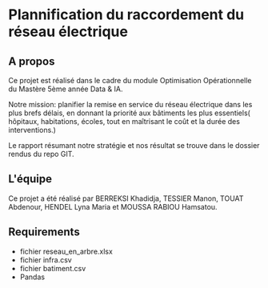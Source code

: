 # Plannification du raccordement du réseau électrique

## A propos

Ce projet est réalisé dans le cadre du module Optimisation Opérationnelle du Mastère 5ème année Data & IA.

Notre mission: planifier la remise en service du réseau électrique dans les plus brefs délais, en donnant la priorité aux bâtiments les plus essentiels( hôpitaux, habitations, écoles, tout en maîtrisant le coût et la durée des interventions.)

Le rapport résumant notre stratégie et nos résultat se trouve dans le dossier rendus du repo GIT.

## L'équipe

Ce projet a été réalisé par BERREKSI Khadidja, TESSIER Manon, TOUAT Abdenour, HENDEL Lyna Maria et MOUSSA RABIOU Hamsatou.

## Requirements

- fichier reseau_en_arbre.xlsx
- fichier infra.csv
- fichier batiment.csv
- Pandas